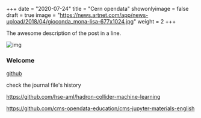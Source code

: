 +++
date = "2020-07-24"
title = "Cern opendata"
showonlyimage = false
draft = true
image = "https://news.artnet.com/app/news-upload/2018/04/gioconda_mona-lisa-677x1024.jpg"
weight = 2
+++

The awesome description of the post in a line.
<!--more-->

![img](https://news.artnet.com/app/news-upload/2018/04/gioconda_mona-lisa-677x1024.jpg)

### Welcome

[github](https://github.com/sdhnshu/CERN-OpenData-Analysis)

check the journal file's history

https://github.com/hse-aml/hadron-collider-machine-learning

https://github.com/cms-opendata-education/cms-jupyter-materials-english